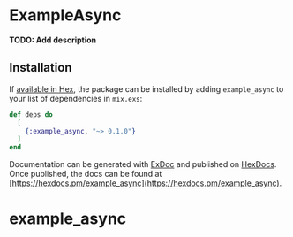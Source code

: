 # ExampleAsync

**TODO: Add description**

## Installation

If [available in Hex](https://hex.pm/docs/publish), the package can be installed
by adding `example_async` to your list of dependencies in `mix.exs`:

```elixir
def deps do
  [
    {:example_async, "~> 0.1.0"}
  ]
end
```

Documentation can be generated with [ExDoc](https://github.com/elixir-lang/ex_doc)
and published on [HexDocs](https://hexdocs.pm). Once published, the docs can
be found at [https://hexdocs.pm/example_async](https://hexdocs.pm/example_async).

# example_async
